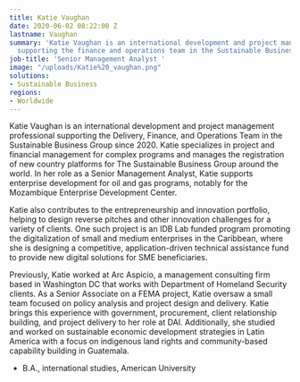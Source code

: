 ```yaml
---
title: Katie Vaughan
date: 2020-06-02 08:22:00 Z
lastname: Vaughan
summary: 'Katie Vaughan is an international development and project management professional
  supporting the finance and operations team in the Sustainable Business Group. '
job-title: 'Senior Management Analyst '
image: "/uploads/Katie%20_vaughan.png"
solutions:
- Sustainable Business
regions:
- Worldwide
---
```


Katie Vaughan is an international development and project management professional supporting the Delivery, Finance, and Operations Team in the Sustainable Business Group since 2020. Katie specializes in project and financial management for complex programs and manages the registration of new country platforms for The Sustainable Business Group around the world. In her role as a Senior Management Analyst, Katie supports enterprise development for oil and gas programs, notably for the Mozambique Enterprise Development Center.
 
Katie also contributes to the entrepreneurship and innovation portfolio, helping to design reverse pitches and other innovation challenges for a variety of clients. One such project is an IDB Lab funded program promoting the digitalization of small and medium enterprises in the Caribbean, where she is designing a competitive, application-driven technical assistance fund to provide new digital solutions for SME beneficiaries.
 
Previously, Katie worked at Arc Aspicio, a management consulting firm based in Washington DC that works with Department of Homeland Security clients. As a Senior Associate on a FEMA project, Katie oversaw a small team focused on policy analysis and project design and delivery. Katie brings this experience with government, procurement, client relationship building, and project delivery to her role at DAI.  Additionally, she studied and worked on sustainable economic development strategies in Latin America with a focus on indigenous land rights and community-based capability building in Guatemala.
 

* B.A., international studies, American University 